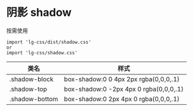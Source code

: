 # 阴影 shadow

按需使用

```
import 'lg-css/dist/shadow.css'
or
import 'lg-css/shadow.css'
```

| 类名           | 样式                                   |
| -------------- | -------------------------------------- |
| .shadow-block  | box-shadow:0 0 4px 2px rgba(0,0,0,.1)  |
| .shadow-top    | box-shadow:0 -2px 4px 0 rgba(0,0,0,.1) |
| .shadow-bottom | box-shadow:0 2px 4px 0 rgba(0,0,0,.1)  |
